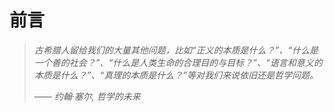 # 前言

> _古希腊人留给我们的大量其他问题，比如“正义的本质是什么？”、“什么是一个善的社会？”、“什么是人类生命的合理目的与目标？”、“语言和意义的本质是什么？”、“真理的本质是什么？”等对我们来说依旧还是哲学问题。_
>
> —— _约翰·塞尔, 哲学的未来_
